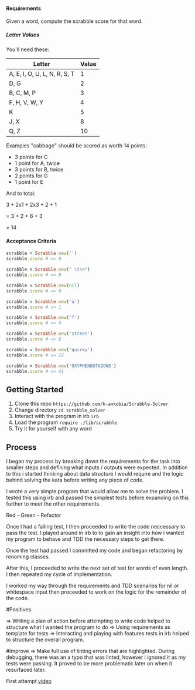 #### Requirements

Given a word, compute the scrabble score for that word.

##### Letter Values

You'll need these:

| Letter                        | Value  |
| ----                          |  ----  |
| A, E, I, O, U, L, N, R, S, T  |     1  |
| D, G                          |     2  |
| B, C, M, P                    |     3  |
| F, H, V, W, Y                 |     4  |
| K                             |     5  |
| J, X                          |     8  |
| Q, Z                          |     10 |

Examples
"cabbage" should be scored as worth 14 points:

- 3 points for C
- 1 point for A, twice
- 3 points for B, twice
- 2 points for G
- 1 point for E

And to total:

3 + 2x1 + 2x3 + 2 + 1

= 3 + 2 + 6 + 3

= 14

#### Acceptance Criteria

```ruby
scrabble = Scrabble.new('')
scrabble.score # => 0

scrabble = Scrabble.new(" \t\n")
scrabble.score # => 0

scrabble = Scrabble.new(nil)
scrabble.score # => 0

scrabble = Scrabble.new('a')
scrabble.score # => 1

scrabble = Scrabble.new('f')
scrabble.score # => 4

scrabble = Scrabble.new('street')
scrabble.score # => 6

scrabble = Scrabble.new('quirky')
scrabble.score # => 22

scrabble = Scrabble.new('OXYPHENBUTAZONE')
scrabble.score # => 41
```


## Getting Started

1. Clone this repo `https://github.com/k-ankobia/Scrabble-Solver`
2. Change directory `cd scrabble_solver`
4. Interact with the program in irb `irb`
5. Load the program `require ./lib/scrabble`
6. Try it for yourself with any word 

Process 
---------

I began my process by breaking down the requirements for the task into smaller steps and defining what inputs / outputs were expected. In addition to this i started thinking about data structure I would require and the logic behind solving the kata before writing any piece of code. 

I wrote a very simple program that would allow me to solve the problem. I tested this using irb and passed the simplest tests before expanding on this further to meet the other requirements. 

Red - Green - Refactor 

Once I had a failing test, I then proceeded to write the code neccessary to pass the test.
I played around in irb to to gain an insight into how i wanted my program to behave and TDD the necessary steps to get there. 

Once the test had passed I committed my code and began refactoring by renaming classes.  

After this, I proceeded to write the next set of test for words of even length. I then repeated my cycle of implementation.

I worked my way through the requirements and TDD scenarios for nil or whitespace input then proceeded to work on the logic for the remainder of the code.

#Positives
 
 => Writing a plan of action before attempting to write code helped to structure what I wanted the program to do
 => Using requirements as template for tests
 => Interacting and playing with features tests in irb helped to structure the overall program. 

 #Improve 
 => Make full use of linting errors that are highlighted. During debugging, there was an a typo that was linted, however i ignored it as my tests were passing. It proved to be more problematic later on when it resurfaced later. 


 First attempt 
 [video](http_link_to_video)





